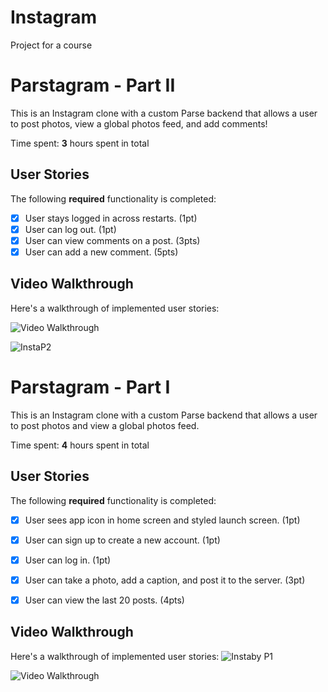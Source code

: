 # Instagram
Project for a course

# Parstagram - Part II

This is an Instagram clone with a custom Parse backend that allows a user to post photos, view a global photos feed, and add comments!

Time spent: **3** hours spent in total

## User Stories

The following **required** functionality is completed:

- [x] User stays logged in across restarts. (1pt)
- [x] User can log out. (1pt)
- [x] User can view comments on a post. (3pts)
- [x] User can add a new comment. (5pts)

## Video Walkthrough

Here's a walkthrough of implemented user stories:

<img src='http://i.imgur.com/link/to/your/gif/file.gif' title='Video Walkthrough' width='' alt='Video Walkthrough' />

![InstaP2](https://user-images.githubusercontent.com/97801601/159133752-92de7aa7-a2f0-4bdc-8027-e53e762d2288.gif)





# Parstagram - Part I

This is an Instagram clone with a custom Parse backend that allows a user to post photos and view a global photos feed.

Time spent: **4** hours spent in total

## User Stories

The following **required** functionality is completed:

- [x] User sees app icon in home screen and styled launch screen. (1pt)
- [x] User can sign up to create a new account. (1pt)
- [x] User can log in. (1pt)
- [x] User can take a photo, add a caption, and post it to the server. (3pt)
- [x] User can view the last 20 posts. (4pts)


## Video Walkthrough

Here's a walkthrough of implemented user stories:
![Instaby P1](https://user-images.githubusercontent.com/97801601/156832037-802ac2c5-406b-4f85-a6e7-74ecef5fc48d.gif)



<img src='http://i.imgur.com/link/to/your/gif/file.gif' title='Video Walkthrough' width='' alt='Video Walkthrough' />
